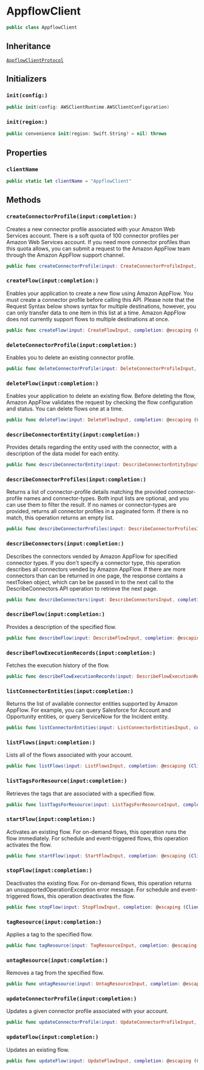 # AppflowClient

``` swift
public class AppflowClient 
```

## Inheritance

[`AppflowClientProtocol`](/aws-sdk-swift/reference/0.x/AWSAppflow/AppflowClientProtocol)

## Initializers

### `init(config:)`

``` swift
public init(config: AWSClientRuntime.AWSClientConfiguration) 
```

### `init(region:)`

``` swift
public convenience init(region: Swift.String? = nil) throws 
```

## Properties

### `clientName`

``` swift
public static let clientName = "AppflowClient"
```

## Methods

### `createConnectorProfile(input:completion:)`

Creates a new connector profile associated with your Amazon Web Services account. There is a soft quota of 100 connector profiles per Amazon Web Services account. If you need more connector profiles than this quota allows, you can submit a request to the Amazon AppFlow team through the Amazon AppFlow support channel.

``` swift
public func createConnectorProfile(input: CreateConnectorProfileInput, completion: @escaping (ClientRuntime.SdkResult<CreateConnectorProfileOutputResponse, CreateConnectorProfileOutputError>) -> Void)
```

### `createFlow(input:completion:)`

Enables your application to create a new flow using Amazon AppFlow. You must create a connector profile before calling this API. Please note that the Request Syntax below shows syntax for multiple destinations, however, you can only transfer data to one item in this list at a time. Amazon AppFlow does not currently support flows to multiple destinations at once.

``` swift
public func createFlow(input: CreateFlowInput, completion: @escaping (ClientRuntime.SdkResult<CreateFlowOutputResponse, CreateFlowOutputError>) -> Void)
```

### `deleteConnectorProfile(input:completion:)`

Enables you to delete an existing connector profile.

``` swift
public func deleteConnectorProfile(input: DeleteConnectorProfileInput, completion: @escaping (ClientRuntime.SdkResult<DeleteConnectorProfileOutputResponse, DeleteConnectorProfileOutputError>) -> Void)
```

### `deleteFlow(input:completion:)`

Enables your application to delete an existing flow. Before deleting the flow, Amazon AppFlow validates the request by checking the flow configuration and status. You can delete flows one at a time.

``` swift
public func deleteFlow(input: DeleteFlowInput, completion: @escaping (ClientRuntime.SdkResult<DeleteFlowOutputResponse, DeleteFlowOutputError>) -> Void)
```

### `describeConnectorEntity(input:completion:)`

Provides details regarding the entity used with the connector, with a description of the data model for each entity.

``` swift
public func describeConnectorEntity(input: DescribeConnectorEntityInput, completion: @escaping (ClientRuntime.SdkResult<DescribeConnectorEntityOutputResponse, DescribeConnectorEntityOutputError>) -> Void)
```

### `describeConnectorProfiles(input:completion:)`

Returns a list of connector-profile details matching the provided connector-profile names and connector-types. Both input lists are optional, and you can use them to filter the result. If no names or connector-types are provided, returns all connector profiles in a paginated form. If there is no match, this operation returns an empty list.

``` swift
public func describeConnectorProfiles(input: DescribeConnectorProfilesInput, completion: @escaping (ClientRuntime.SdkResult<DescribeConnectorProfilesOutputResponse, DescribeConnectorProfilesOutputError>) -> Void)
```

### `describeConnectors(input:completion:)`

Describes the connectors vended by Amazon AppFlow for specified connector types. If you don't specify a connector type, this operation describes all connectors vended by Amazon AppFlow. If there are more connectors than can be returned in one page, the response contains a nextToken object, which can be be passed in to the next call to the DescribeConnectors API operation to retrieve the next page.

``` swift
public func describeConnectors(input: DescribeConnectorsInput, completion: @escaping (ClientRuntime.SdkResult<DescribeConnectorsOutputResponse, DescribeConnectorsOutputError>) -> Void)
```

### `describeFlow(input:completion:)`

Provides a description of the specified flow.

``` swift
public func describeFlow(input: DescribeFlowInput, completion: @escaping (ClientRuntime.SdkResult<DescribeFlowOutputResponse, DescribeFlowOutputError>) -> Void)
```

### `describeFlowExecutionRecords(input:completion:)`

Fetches the execution history of the flow.

``` swift
public func describeFlowExecutionRecords(input: DescribeFlowExecutionRecordsInput, completion: @escaping (ClientRuntime.SdkResult<DescribeFlowExecutionRecordsOutputResponse, DescribeFlowExecutionRecordsOutputError>) -> Void)
```

### `listConnectorEntities(input:completion:)`

Returns the list of available connector entities supported by Amazon AppFlow. For example, you can query Salesforce for Account and Opportunity entities, or query ServiceNow for the Incident entity.

``` swift
public func listConnectorEntities(input: ListConnectorEntitiesInput, completion: @escaping (ClientRuntime.SdkResult<ListConnectorEntitiesOutputResponse, ListConnectorEntitiesOutputError>) -> Void)
```

### `listFlows(input:completion:)`

Lists all of the flows associated with your account.

``` swift
public func listFlows(input: ListFlowsInput, completion: @escaping (ClientRuntime.SdkResult<ListFlowsOutputResponse, ListFlowsOutputError>) -> Void)
```

### `listTagsForResource(input:completion:)`

Retrieves the tags that are associated with a specified flow.

``` swift
public func listTagsForResource(input: ListTagsForResourceInput, completion: @escaping (ClientRuntime.SdkResult<ListTagsForResourceOutputResponse, ListTagsForResourceOutputError>) -> Void)
```

### `startFlow(input:completion:)`

Activates an existing flow. For on-demand flows, this operation runs the flow immediately. For schedule and event-triggered flows, this operation activates the flow.

``` swift
public func startFlow(input: StartFlowInput, completion: @escaping (ClientRuntime.SdkResult<StartFlowOutputResponse, StartFlowOutputError>) -> Void)
```

### `stopFlow(input:completion:)`

Deactivates the existing flow. For on-demand flows, this operation returns an unsupportedOperationException error message. For schedule and event-triggered flows, this operation deactivates the flow.

``` swift
public func stopFlow(input: StopFlowInput, completion: @escaping (ClientRuntime.SdkResult<StopFlowOutputResponse, StopFlowOutputError>) -> Void)
```

### `tagResource(input:completion:)`

Applies a tag to the specified flow.

``` swift
public func tagResource(input: TagResourceInput, completion: @escaping (ClientRuntime.SdkResult<TagResourceOutputResponse, TagResourceOutputError>) -> Void)
```

### `untagResource(input:completion:)`

Removes a tag from the specified flow.

``` swift
public func untagResource(input: UntagResourceInput, completion: @escaping (ClientRuntime.SdkResult<UntagResourceOutputResponse, UntagResourceOutputError>) -> Void)
```

### `updateConnectorProfile(input:completion:)`

Updates a given connector profile associated with your account.

``` swift
public func updateConnectorProfile(input: UpdateConnectorProfileInput, completion: @escaping (ClientRuntime.SdkResult<UpdateConnectorProfileOutputResponse, UpdateConnectorProfileOutputError>) -> Void)
```

### `updateFlow(input:completion:)`

Updates an existing flow.

``` swift
public func updateFlow(input: UpdateFlowInput, completion: @escaping (ClientRuntime.SdkResult<UpdateFlowOutputResponse, UpdateFlowOutputError>) -> Void)
```
